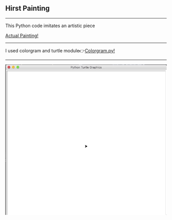<h2>Hirst Painting</h2>
<hr>
<p>This Python code imitates an artistic piece</p>
<a href='https://www.artsy.net/artist-series/damien-hirst-spots'>Actual Painting!</a>
<hr>
<span>I used colorgram and turtle module👉<span><a href='https://pypi.org/project/colorgram.py/'>Colorgram.py!</a>
<hr>
<img src='hirst_painting.gif' alt=hirst_painting/>
